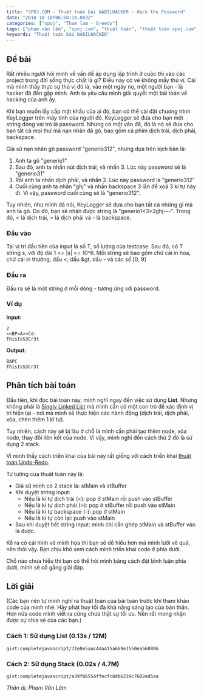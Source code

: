 ```yaml
---
title: "SPOJ.COM - Thuật toán bài NABILHACKER - Hack the Password"
date: "2018-10-10T06:58:18.083Z"
categories: ["spoj", "Tham lam - Greedy"]
tags: ["phạm văn lâm", "spoj.com", "thuật toán", "thuật toán spoj.com", "tham lam greedy", "stack"]
keywords: "Thuật toán bài NABILHACKER"
---
```


## Đề bài

Rất nhiều người hỏi mình về vấn đề áp dụng lập trình ở cuộc thi vào các project trong đời sống thực chất là gì? 
Điều này có vẻ không mấy thú vị. Cái mà mình thấy thực sự thú vị đó là, vào một ngày nọ, một người bạn - là hacker đã đến gặp mình. Anh ta yêu cầu mình giải quyết một bài toán về hacking của anh ấy.

Khi bạn muốn lấy cắp mật khẩu của ai đó, bạn có thể cài đặt chương trình KeyLogger trên máy tính của người đó. 
KeyLogger sẽ đưa cho bạn một string đóng vai trò là password. Nhưng có một vấn đề, đó là nó sẽ đưa cho bạn tất cả mọi thứ mà nạn nhân đã gõ, bao gồm cả phím dịch trái, dịch phải, backspace. 

Giả sử nạn nhân gõ password "generio312", nhưng dựa trên kịch bản là:

  1. Anh ta gõ "generio1"
  2. Sau đó, anh ta nhấn nút dịch trái, và nhấn 3. Lúc này password sẽ là "generio31"
  3. Rồi anh ta nhấn dịch phải, và nhấn 2. Lúc này password là "generio312"
  4. Cuối cùng anh ta nhấn "ghj" và nhấn backspace 3 lần để xoá 3 kí tự này đi. Vì vậy, password cuối cùng sẽ là "generio312".
  
Tuy nhiên, như mình đã nói, KeyLogger sẽ đưa cho bạn tất cả những gì mà anh ta gõ. Do đó, bạn sẽ nhận được string là "generio1<3>2ghj---". Trong đó, &lt; là dịch trái,  &gt; là dịch phải và - là backspace.

### Đầu vào

Tại vị trí đầu tiên của input là số T, số lượng của testcase. Sau đó, có T string s, với độ dài 1 <= |s| <= 10^6. Mỗi string sẽ bao gồm chữ cái in hoa, chữ cái in thường, dấu &lt;, dấu &gt, dấu - và các số [0, 9]

### Đầu ra

Đầu ra sẽ là một string ở mỗi dòng - tương ứng với password.

### Ví dụ

**Input:**

```
2
<<BP<A>>Cd-
ThisIsS3Cr3t
```

**Output:**

```
BAPC
ThisIsS3Cr3t
``` 

## Phân tích bài toán

Đầu tiên, khi đọc bài toán này, mình nghĩ ngay đến việc sử dụng **List**. Nhưng không phải là [Singly Linked List](https://www.geeksforgeeks.org/data-structures/linked-list/singly-linked-list/) mà mình cần có một con trỏ để xác định vị trí hiện tại - nơi mà mình sẽ thực hiện các hành động (dịch trái, dịch phải, xóa, chèn thêm 1 kí tự). 

Tuy nhiên, cách này sẽ bị lâu ở chỗ là mình cần phải tạo thêm node, xóa node, thay đổi liên kết của node. Vì vậy, mình nghĩ đến cách thứ 2 đó là sử dụng 2 stack.

Vì mình thấy cách triển khai của bài này rất giống với cách triển khai [thuật toán Undo-Redo](https://completejavascript.com/trien-khai-thuat-toan-undo-redo-trong-javascript/). 

Tư tưởng của thuật toán này là:

  * Giả sử mình có 2 stack là: stMain và stBuffer
  * Khi duyệt string input:
    * Nếu là kí tự dịch trái (&lt;): pop ở stMain rồi push vào stBuffer
    * Nếu là kí tự dịch phải (&gt;): pop ở stBuffer rồi push vào stMain
    * Nếu là kí tự backspace (-): pop ở stMain
    * Nếu là kí tự còn lại: push vào stMain
  * Sau khi duyệt hết string input: mình chỉ cần ghép stMain và stBuffer vào là được.

Kể ra có cái hình vẽ minh họa thì bạn sẽ dễ hiểu hơn mà mình lười vẽ quá, nên thôi vậy. Bạn chịu khó xem cách mình triển khai code ở phía dưới. 

Chỗ nào chưa hiểu thì bạn có thể hỏi mình bằng cách đặt bình luận phía dưới, mình sẽ cố gắng giải đáp.

## Lời giải

(Các bạn nên tự mình nghĩ ra thuật toán của bài toán trước khi tham khảo code của mình nhé. Hãy phát huy tối đa khả năng sáng tạo của bản thân. Hơn nữa code mình viết ra cũng chưa thật sự tối ưu. Nên rất mong nhận được sự chia sẻ của các bạn.)

### Cách 1: Sử dụng List (0.13s / 12M)

`gist:completejavascript/71e0e5aac4da415a669e1550ea568806`

### Cách 2: Sử dụng Stack (0.02s / 4.7M)

`gist:completejavascript/a39f06554ffecfc0db6239c7602ed5aa`

_Thân ái, Phạm Văn Lâm_